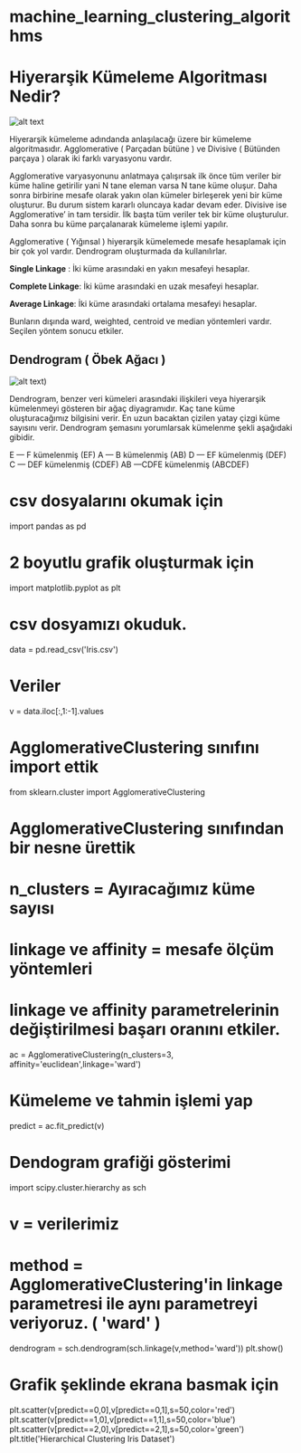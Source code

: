 # machine_learning_clustering_algorithms


# Hiyerarşik Kümeleme Algoritması Nedir?


![alt text](https://miro.medium.com/max/770/1*0BDVA8JPsSHivx7e6SEGtw.png)

Hiyerarşik kümeleme adındanda anlaşılacağı üzere bir kümeleme algoritmasıdır. Agglomerative ( Parçadan bütüne ) ve Divisive ( Bütünden parçaya ) olarak iki farklı varyasyonu vardır.

Agglomerative varyasyonunu anlatmaya çalışırsak ilk önce tüm veriler bir küme haline getirilir yani N tane eleman varsa N tane küme oluşur. Daha sonra birbirine mesafe olarak yakın olan kümeler birleşerek yeni bir küme oluşturur. Bu durum sistem kararlı oluncaya kadar devam eder. Divisive ise Agglomerative’ in tam tersidir. İlk başta tüm veriler tek bir küme oluşturulur. Daha sonra bu küme parçalanarak kümeleme işlemi yapılır.

Agglomerative ( Yığınsal ) hiyerarşik kümelemede mesafe hesaplamak için bir çok yol vardır. Dendrogram oluşturmada da kullanılırlar.

**Single Linkage** : İki küme arasındaki en yakın mesafeyi hesaplar.

**Complete Linkage**: İki küme arasındaki en uzak mesafeyi hesaplar.

**Average Linkage**: İki küme arasındaki ortalama mesafeyi hesaplar.

Bunların dışında ward, weighted, centroid ve median yöntemleri vardır. Seçilen yöntem sonucu etkiler.


## Dendrogram ( Öbek Ağacı )


![alt text](https://miro.medium.com/max/628/1*PvGL2AqONrf1NMYsvx7O1w.png))


Dendrogram, benzer veri kümeleri arasındaki ilişkileri veya hiyerarşik kümelenmeyi gösteren bir ağaç diyagramıdır. Kaç tane küme oluşturacağımız bilgisini verir. En uzun bacaktan çizilen yatay çizgi küme sayısını verir. Dendrogram şemasını yorumlarsak kümelenme şekli aşağıdaki gibidir.

E — F kümelenmiş (EF)
A — B kümelenmiş (AB)
D — EF kümelenmiş (DEF)
C — DEF kümelenmiş (CDEF)
AB —CDFE kümelenmiş (ABCDEF)


# csv dosyalarını okumak için
import pandas as pd

# 2 boyutlu grafik oluşturmak için
import matplotlib.pyplot as plt

# csv dosyamızı okuduk.
data = pd.read_csv('Iris.csv')

# Veriler
v = data.iloc[:,1:-1].values

# AgglomerativeClustering sınıfını import ettik
from sklearn.cluster import AgglomerativeClustering

# AgglomerativeClustering sınıfından bir nesne ürettik
# n_clusters = Ayıracağımız küme sayısı
# linkage ve affinity = mesafe ölçüm yöntemleri
# linkage ve affinity parametrelerinin değiştirilmesi başarı oranını etkiler.
ac = AgglomerativeClustering(n_clusters=3, affinity='euclidean',linkage='ward')

# Kümeleme ve tahmin işlemi yap
predict = ac.fit_predict(v)

# Dendogram grafiği gösterimi
import scipy.cluster.hierarchy as sch

# v = verilerimiz
# method = AgglomerativeClustering'in linkage parametresi ile aynı parametreyi veriyoruz. ( 'ward' )
dendrogram = sch.dendrogram(sch.linkage(v,method='ward'))
plt.show()

# Grafik şeklinde ekrana basmak için
plt.scatter(v[predict==0,0],v[predict==0,1],s=50,color='red')
plt.scatter(v[predict==1,0],v[predict==1,1],s=50,color='blue')
plt.scatter(v[predict==2,0],v[predict==2,1],s=50,color='green')
plt.title('Hierarchical Clustering Iris Dataset')

